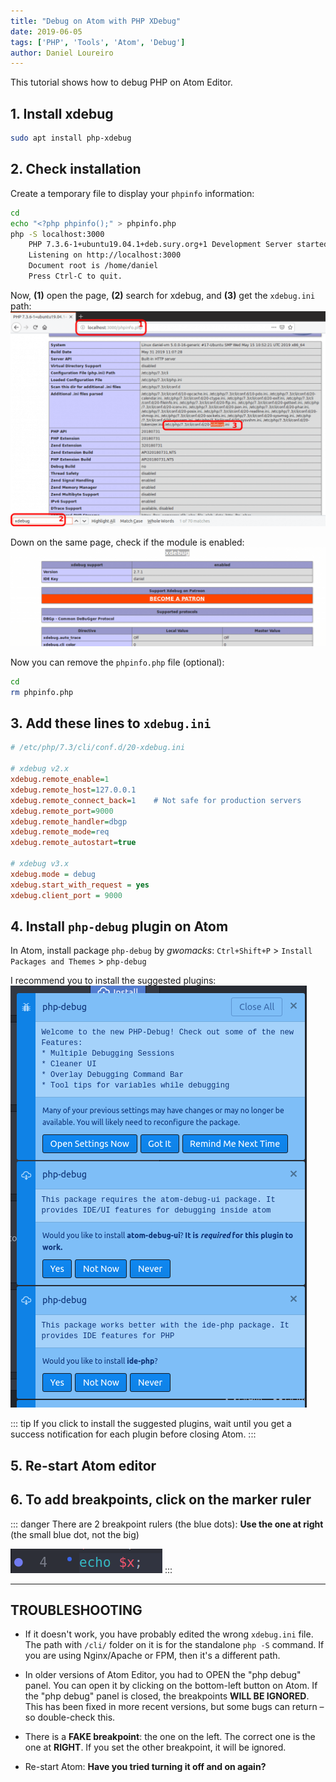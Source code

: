 ```yaml
---
title: "Debug on Atom with PHP XDebug"
date: 2019-06-05
tags: ['PHP', 'Tools', 'Atom', 'Debug']
author: Daniel Loureiro
---
```

This tutorial shows how to debug PHP on Atom Editor.
<!-- more -->

## 1. Install xdebug

```bash
sudo apt install php-xdebug
```

## 2. Check installation

Create a temporary file to display your `phpinfo` information:

```bash
cd
echo "<?php phpinfo();" > phpinfo.php
php -S localhost:3000
    PHP 7.3.6-1+ubuntu19.04.1+deb.sury.org+1 Development Server started at Wed Jun  5 17:20:29 2019
    Listening on http://localhost:3000
    Document root is /home/daniel
    Press Ctrl-C to quit.
```

Now, **(1)** open the page, **(2)** search for xdebug, and **(3)** get the `xdebug.ini` path:
![PHPInfo on browser](./xdebug-1024x700.png)

Down on the same page, check if the module is enabled:
![xdebug details on phpinfo page](./xdebug2-1024x320.png)

Now you can remove the `phpinfo.php` file (optional):

```bash
cd
rm phpinfo.php
```

## 3. Add these lines to `xdebug.ini`

```ini
# /etc/php/7.3/cli/conf.d/20-xdebug.ini

# xdebug v2.x
xdebug.remote_enable=1
xdebug.remote_host=127.0.0.1
xdebug.remote_connect_back=1    # Not safe for production servers
xdebug.remote_port=9000
xdebug.remote_handler=dbgp
xdebug.remote_mode=req
xdebug.remote_autostart=true

# xdebug v3.x
xdebug.mode = debug
xdebug.start_with_request = yes
xdebug.client_port = 9000
```

## 4. Install `php-debug` plugin on Atom

In Atom, install package `php-debug` by *gwomacks*:
`Ctrl+Shift+P` > `Install Packages and Themes` > `php-debug`

I recommend you to install the suggested plugins:
![Suggested plugins on Atom](./xdebug3.png)

::: tip
If you click to install the suggested plugins, wait until you get a success notification for each plugin before closing Atom.
:::

## 5. Re-start Atom editor

## 6. To add breakpoints, click on the marker ruler

::: danger
There are 2 breakpoint rulers (the blue dots):
**Use the one at right** (the small blue dot, not the big)

![Breakpoint on Atom](./breakpoints.png)
:::

---

## TROUBLESHOOTING

- If it doesn't work, you have probably edited the wrong `xdebug.ini` file. The path with `/cli/` folder on it is for the standalone `php -S` command. If you are using Nginx/Apache or FPM, then it's a different path.

- In older versions of Atom Editor, you had to OPEN the "php debug" panel. You can open it by clicking on the bottom-left button on Atom. If the "php debug" panel is closed, the breakpoints **WILL BE IGNORED**. This has been fixed in more recent versions, but some bugs can return – so double-check this.

- There is a **FAKE breakpoint**: the one on the left. The correct one is the one at **RIGHT**. If you set the other breakpoint, it will be ignored.

- Re-start Atom: **Have you tried turning it off and on again?**
